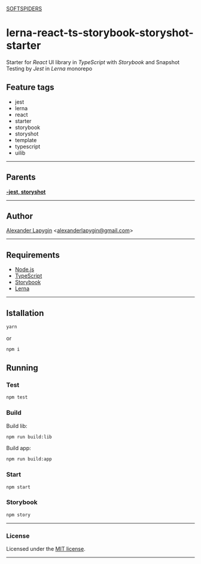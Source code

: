 [SOFTSPIDERS](https://github.com/softspiders/softspiders)

# lerna-react-ts-storybook-storyshot-starter

Starter for *React* UI library in *TypeScript* with *Storybook* and Snapshot Testing by *Jest* in *Lerna* monorepo

## Feature tags

- jest
- lerna
- react
- starter
- storybook
- storyshot
- template
- typescript
- uilib

---

## Parents

[**-jest, storyshot**](https://github.com/softspiders/react-lib-storybook-lerna-starter)

---

## Author

[Alexander Lapygin](https://github.com/AlexanderLapygin) <<alexanderlapygin@gmail.com>>

---

## Requirements

* [Node.js](https://nodejs.org/en/download/package-manager/)
* [TypeScript](https://www.typescriptlang.org/)
* [Storybook](https://storybook.js.org/docs/guides/quick-start-guide/)
* [Lerna](https://lerna.js.org/)

---

## Istallation

```sh
yarn
```

or

```sh
npm i
```


## Running

### Test

```sh
npm test
```

### Build

Build lib:

```sh
npm run build:lib
```

Build app:

```sh
npm run build:app
```
### Start

```sh
npm start
```

### Storybook

```sh
npm story
```

---


### License

Licensed under the [MIT license](./LICENSE).

---
